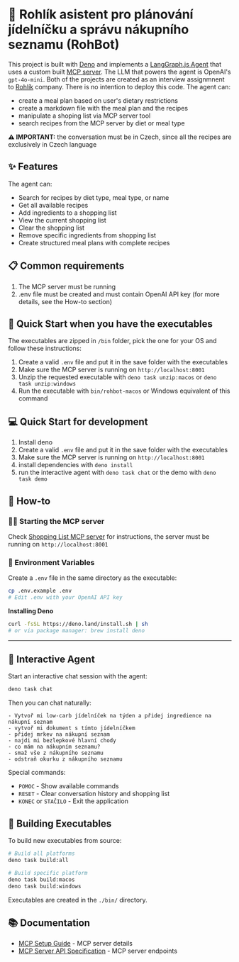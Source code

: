 # 🤖 Rohlík asistent pro plánování jídelníčku a správu nákupního seznamu (RohBot)

This project is built with [Deno](https://deno.com/) and implements a [LangGraph.js Agent](https://langchain-ai.github.io/langgraphjs/) that uses a custom built [MCP server](https://github.com/jozso39/rohlik-mcp-server). The LLM that powers the agent is OpenAI's `gpt-4o-mini`.
Both of the projects are created as an interview assignmnent to [Rohlík](https://www.rohlik.cz/) company. There is no intention to deploy this code.
The agent can:

- create a meal plan based on user's dietary restrictions
- create a markdown file with the meal plan and the recipes
- manipulate a shoping list via MCP server tool
- search recipes from the MCP server by diet or meal type

**⚠️ IMPORTANT:** the conversation must be in Czech, since all the recipes are exclusively in Czech language

## ✨ Features

The agent can:

- Search for recipes by diet type, meal type, or name
- Get all available recipes
- Add ingredients to a shopping list
- View the current shopping list
- Clear the shopping list
- Remove specific ingredients from shopping list
- Create structured meal plans with complete recipes


## 📋 Common requirements
1. The MCP server must be running
2. .env file must be created and must contain OpenAI API key
(for more details, see the How-to section)

## 🚀 Quick Start when you have the executables

The executables are zipped in `/bin` folder, pick the one for your OS and follow these instructions:

1. Create a valid `.env` file and put it in the save folder with the executables
2. Make sure the MCP server is running on `http://localhost:8001`
3. Unzip the requested executable with `deno task unzip:macos` or `deno task unzip:windows`
4. Run the executable with `bin/rohbot-macos` or Windows equivalent of this command

## 💻 Quick Start for development
1. Install deno
1. Create a valid `.env` file and put it in the save folder with the executables
1. Make sure the MCP server is running on `http://localhost:8001`
1. install dependencies with `deno install`
1. run the interactive agent with `deno task chat` or the demo with `deno task demo`

## 📖 How-to

### 🏃‍♂️ Starting the MCP server
Check [Shopping List MCP server](https://github.com/jozso39/rohlik-mcp-server) for instructions, the server must be running on `http://localhost:8001`

### 🔐 Environment Variables
Create a `.env` file in the same directory as the executable:
```bash
cp .env.example .env
# Edit .env with your OpenAI API key
```

**Installing Deno**
```bash
curl -fsSL https://deno.land/install.sh | sh
# or via package manager: brew install deno
```

---

## 💬 Interactive Agent

Start an interactive chat session with the agent:

```bash
deno task chat
```

Then you can chat naturally:

```
- Vytvoř mi low-carb jídelníček na týden a přidej ingredience na nákupní seznam
- vytvoř mi dokument s tímto jídelníčkem
- přidej mrkev na nákupní seznam
- najdi mi bezlepkové hlavní chody
- co mám na nákupním seznamu?
- smaž vše z nákupního seznamu
- odstraň okurku z nákupního seznamu
```

Special commands:

- `POMOC` - Show available commands
- `RESET` - Clear conversation history and shopping list
- `KONEC` or `STAČILO` - Exit the application

## 🔧 Building Executables

To build new executables from source:

```bash
# Build all platforms
deno task build:all

# Build specific platform
deno task build:macos
deno task build:windows
```

Executables are created in the `./bin/` directory.

## 📚 Documentation

- [MCP Setup Guide](docs/MCP_README.md) - MCP server details
- [MCP Server API Specification](docs/swagger.yaml) - MCP server endpoints
